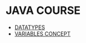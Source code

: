 # JAVA COURSE

- [DATATYPES](https://github.com/raghav1674/java_practice/tree/master/JAVA%20BASICS)
- [VARIABLES CONCEPT](https://github.com/raghav1674/java_practice/blob/master/JAVA%20BASICS/static.md)
